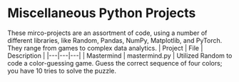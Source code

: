 # Miscellaneous Python Projects
These mirco-projects are an assortment of code, using a number of different libraries, like Random, Pandas, NumPy, Matplotlib, and PyTorch. They range from games to complex data analytics.
| Project | File | Description |
|---|---|---|
| Mastermind | mastermind.py | Utilized Random to code a color-guessing game. Guess the correct sequence of four colors; you have 10 tries to solve the puzzle. 
